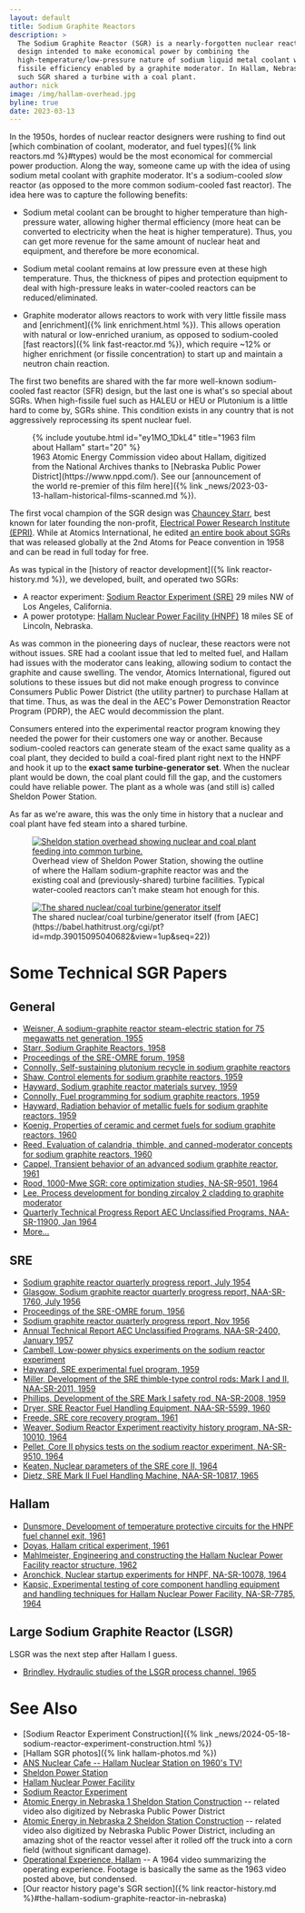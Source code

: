 ```yaml
---
layout: default
title: Sodium Graphite Reactors
description: >
  The Sodium Graphite Reactor (SGR) is a nearly-forgotten nuclear reactor
  design intended to make economical power by combining the
  high-temperature/low-pressure nature of sodium liquid metal coolant with the
  fissile efficiency enabled by a graphite moderator. In Hallam, Nebraska, one
  such SGR shared a turbine with a coal plant.
author: nick
image: /img/hallam-overhead.jpg
byline: true
date: 2023-03-13
---
```


<div class="row">
<div class="col-md-8" markdown="1">

In the 1950s, hordes of nuclear reactor designers were rushing to find out
[which combination of coolant, moderator, and fuel types]({% link reactors.md
%}#types) would be the most economical for commercial power production. Along
the way, someone came up with the idea of using sodium metal coolant with
graphite moderator. It's a sodium-cooled _slow_ reactor (as opposed to the more
common sodium-cooled fast reactor). The idea here was to capture the following
benefits:

- Sodium metal coolant can be brought to higher temperature than high-pressure water,
  allowing higher thermal efficiency (more heat can be converted to electricity when
  the heat is higher temperature). Thus, you can get more revenue for the same amount
  of nuclear heat and equipment, and therefore be more economical.

- Sodium metal coolant remains at low pressure even at these high temperature. Thus,
  the thickness of pipes and protection equipment to deal with high-pressure
  leaks in water-cooled reactors can be reduced/eliminated.

- Graphite moderator allows reactors to work with very little fissile mass
  and [enrichment]({% link enrichment.html %}).
  This allows operation with natural or low-enriched uranium, as opposed to
  sodium-cooled [fast reactors]({% link fast-reactor.md %}), which require ~12% or higher
  enrichment (or fissile concentration) to start up and maintain a neutron chain reaction.

The first two benefits are shared with the far more well-known sodium-cooled fast reactor
(SFR) design, but the last one is what's so special about SGRs. When high-fissile fuel such
as HALEU or HEU or Plutonium is a little hard to come by, SGRs shine. This condition exists
in any country that is not aggressively reprocessing its spent nuclear fuel.

<figure>
<div class="ratio ratio-16x9">
{% include youtube.html id="ey1MO_1DkL4" title="1963 film about Hallam" start="20" %}
</div>
<figcaption markdown="1">1963 Atomic Energy Commission video about Hallam,
digitized from the National Archives thanks to  [Nebraska Public Power
District](https://www.nppd.com/). See our [announcement of the world re-premier
of this film here]({% link _news/2023-03-13-hallam-historical-films-scanned.md %}).
</figcaption> 
</figure>

The first vocal champion of the SGR design was [Chauncey
Starr](https://en.wikipedia.org/wiki/Chauncey_Starr), best known for later
founding the non-profit, [Electrical Power Research Institute
(EPRI)](https://en.wikipedia.org/wiki/Electric_Power_Research_Institute). While
at Atomics International, he edited [an entire book about
SGRs](https://babel.hathitrust.org/cgi/pt?id=mdp.39015003993881&view=1up&seq=7)
that was released globally at the 2nd Atoms for Peace convention in 1958 and can
be read in full today for free.

As was typical in the [history of reactor development]({% link reactor-history.md
%}), we developed, built, and operated two SGRs:

- A reactor experiment: [Sodium Reactor Experiment
  (SRE)](https://en.wikipedia.org/wiki/Sodium_Reactor_Experiment) 29 miles NW of
  Los Angeles, California.
- A power prototype: [Hallam Nuclear Power Facility
  (HNPF)](https://en.wikipedia.org/wiki/Hallam_Nuclear_Power_Facility) 18 miles SE
  of Lincoln, Nebraska.

As was common in the pioneering days of nuclear, these reactors were not without
issues. SRE had a coolant issue that led to melted fuel, and Hallam had issues
with the moderator cans leaking, allowing sodium to contact the graphite and
cause swelling. The vendor, Atomics International, figured out solutions to
these issues but did not make enough progress to convince Consumers Public Power
District (the utility partner) to purchase Hallam at that time. Thus, as was
the deal in the AEC's Power Demonstration Reactor Program (PDRP), the AEC would
decommission the plant.

Consumers entered into the experimental reactor program knowing they needed the
power for their customers one way or another. Because sodium-cooled reactors can
generate steam of the exact same quality as a coal plant, they decided to build
a coal-fired plant right next to the HNPF and hook it up to the **exact same
turbine-generator set**. When the nuclear plant would be down, the coal plant
could fill the gap, and the customers could have reliable power. The plant
as a whole was (and still is) called Sheldon Power Station.

As far as we're aware, this was the only time in history that a nuclear and coal
plant have fed steam into a shared turbine.

<figure>
  <a href="/img/hallam-overhead.jpg">
  <img src="/img/hallam-overhead.jpg" alt="Sheldon station overhead showing nuclear and coal plant feeding into common turbine." class="img img-fluid center-block"></a>
   <figcaption markdown="1">Overhead view of Sheldon Power Station, showing the
   outline of where the Hallam sodium-graphite reactor was and the existing coal
   and (previously-shared) turbine facilities. Typical water-cooled reactors can't make 
   steam hot enough for this.
</figcaption> 
</figure>

<figure>
  <a href="/img/Hallam-turbine-generator.jpg">
  <img src="/img/Hallam-turbine-generator.jpg" alt="The shared nuclear/coal turbine/generator itself" class="img img-fluid center-block"></a>
   <figcaption markdown="1">The shared nuclear/coal turbine/generator itself (from [AEC](https://babel.hathitrust.org/cgi/pt?id=mdp.39015095040682&view=1up&seq=22))
</figcaption> 
</figure>

# Some Technical SGR Papers

## General

- [Weisner, A sodium-graphite reactor steam-electric station for 75 megawatts net
  generation, 1955](https://babel.hathitrust.org/cgi/pt?id=mdp.39015095000678)
- [Starr, Sodium Graphite Reactors, 1958](https://babel.hathitrust.org/cgi/pt?id=mdp.39015003993881&seq=7)
- [Proceedings of the SRE-OMRE forum,
  1958](https://babel.hathitrust.org/cgi/pt?id=mdp.39015095054634)
- [Connolly, Self-sustaining plutonium recycle in sodium graphite reactors](https://babel.hathitrust.org/cgi/pt?id=mdp.39015095002765)
- [Shaw, Control elements for sodium graphite reactors, 1959](https://babel.hathitrust.org/cgi/pt?id=mdp.39015095100593)
- [Hayward, Sodium graphite reactor materials survey, 1959](https://babel.hathitrust.org/cgi/pt?id=mdp.39015095002849)
- [Connolly, Fuel programming for sodium graphite reactors,
  1959](https://babel.hathitrust.org/cgi/pt?id=mdp.39015095002872)
- [Hayward, Radiation behavior of metallic fuels for sodium graphite reactors, 1959](https://babel.hathitrust.org/cgi/pt?id=mdp.39015095002401)
- [Koenig, Properties of ceramic and cermet fuels for sodium graphite reactors, 1960](https://babel.hathitrust.org/cgi/pt?id=mdp.39015095002716)
- [Reed, Evaluation of calandria, thimble, and canned-moderator concepts for
  sodium graphite reactors,
  1960](https://babel.hathitrust.org/cgi/pt?id=mdp.39015095002476)
- [Cappel, Transient behavior of an advanced sodium graphite reactor,
  1961](https://babel.hathitrust.org/cgi/pt?id=mdp.39015095002682)
- [Rood, 1000-Mwe SGR: core optimization studies, NA-SR-9501,
  1964](https://catalog.hathitrust.org/Record/100902310)
- [Lee, Process development for bonding zircaloy 2 cladding to graphite
  moderator](https://babel.hathitrust.org/cgi/pt?id=mdp.39015095164318)
- [Quarterly Technical Progress Report AEC Unclassified Programs, NAA-SR-11900, Jan 1964](https://babel.hathitrust.org/cgi/pt?id=mdp.39015095256460&seq=3)
- [More...](https://catalog.hathitrust.org/Search/Home?lookfor=%22%20Sodium%20graphite%20reactors%22&type=subject&inst=)

## SRE

- [Sodium graphite reactor quarterly progress report, July 1954](https://babel.hathitrust.org/cgi/pt?id=mdp.39015095279033&seq=7)
- [Glasgow, Sodium graphite reactor quarterly progress report, NAA-SR-1760, July 1956](https://babel.hathitrust.org/cgi/pt?id=mdp.39015094999730&seq=3)
- [Proceedings of the SRE-OMRE forum,
  1956](https://babel.hathitrust.org/cgi/pt?id=coo.31924105638211&seq=5)
- [Sodium graphite reactor quarterly progress report, Nov
  1956](https://babel.hathitrust.org/cgi/pt?id=mdp.39015094999730&seq=9)
- [Annual Technical Report AEC Unclassified Programs, NAA-SR-2400, January 1957](https://babel.hathitrust.org/cgi/pt?id=chi.092034558&seq=3)
- [Cambell, Low-power physics experiments on the sodium reactor
  experiment](https://babel.hathitrust.org/cgi/pt?id=mdp.39015095002369)
- [Hayward, SRE experimental fuel program, 1959](https://babel.hathitrust.org/cgi/pt?id=mdp.39015095002427)
- [Miller, Development of the SRE thimble-type control rods: Mark I and II, NAA-SR-2011, 1959](https://catalog.hathitrust.org/Record/100902953)
- [Phillips, Development of the SRE Mark I safety rod, NA-SR-2008, 1959](https://catalog.hathitrust.org/Record/100902952?type%5B%5D=subject&lookfor%5B%5D=%22%20Sodium%20graphite%20reactors%22&ft=)
- [Dryer, SRE Reactor Fuel Handling Equipment, NAA-SR-5599,
  1960](https://babel.hathitrust.org/cgi/pt?id=mdp.39015095004399&seq4)
- [Freede, SRE core recovery program, 1961](https://babel.hathitrust.org/cgi/pt?id=mdp.39015095005073)
- [Weaver, Sodium Reactor Experiment reactivity history program, NA-SR-10010, 1964](https://catalog.hathitrust.org/Record/100902523)
- [Pellet, Core II physics tests on the sodium reactor experiment, NA-SR-9510,
  1964](https://catalog.hathitrust.org/Record/100902313)
- [Keaten, Nuclear parameters of the SRE core II, 1964](https://babel.hathitrust.org/cgi/pt?id=mdp.39015095001817)
- [Dietz, SRE Mark II Fuel Handling Machine, NAA-SR-10817,
  1965](https://babel.hathitrust.org/cgi/pt?id=umn.31951d03913177g&seq=3)

## Hallam

- [Dunsmore, Development of temperature protective circuits for the HNPF fuel
  channel exit, 1961](https://babel.hathitrust.org/cgi/pt?id=mdp.39015095004100)
- [Doyas, Hallam critical experiment,
  1961](https://babel.hathitrust.org/cgi/pt?id=mdp.39015095004373)
- [Mahlmeister, Engineering and constructing the Hallam Nuclear Power Facility
  reactor structure, 1962](https://babel.hathitrust.org/cgi/pt?id=mdp.39015095005941)
- [Aronchick, Nuclear startup experiments for HNPF, NA-SR-10078,
  1964](https://catalog.hathitrust.org/Record/100902524)
- [Kapsic, Experimental testing of core component handling equipment and
  handling techniques for Hallam Nuclear Power Facility, NA-SR-7785,
  1964](https://babel.hathitrust.org/cgi/pt?id=mdp.39015095005693)

## Large Sodium Graphite Reactor (LSGR)

LSGR was the next step after Hallam I guess.

- [Brindley, Hydraulic studies of the LSGR process channel, 1965](https://babel.hathitrust.org/cgi/pt?id=mdp.39015095006758&seq=1)

# See Also

- [Sodium Reactor Experiment Construction]({% link _news/2024-05-18-sodium-reactor-experiment-construction.html %})
- [Hallam SGR photos]({% link hallam-photos.md %})
- [ANS Nuclear Cafe -- Hallam Nuclear Station on 1960's TV!](https://www.ans.org/news/article-2163/hallam-nuclear-station-on-1960s-tv/)
- [Sheldon Power Station](https://en.wikipedia.org/wiki/Sheldon_Power_Station)
- [Hallam Nuclear Power Facility](https://en.wikipedia.org/wiki/Hallam_Nuclear_Power_Facility)
- [Sodium Reactor Experiment](https://en.wikipedia.org/wiki/Sodium_Reactor_Experiment)
- [Atomic Energy in Nebraska 1 Sheldon Station Construction](https://www.youtube.com/watch?v=gV9FjSIEKUo) --
  related video also digitized by Nebraska Public Power District
- [Atomic Energy in Nebraska 2 Sheldon Station Construction](https://www.youtube.com/watch?v=hd7CJvZ6ZAg) --
  related video also digitized by Nebraska Public Power District, including an amazing shot of the reactor
  vessel after it rolled off the truck into a corn field (without significant damage).
- [Operational Experience, Hallam](https://www.youtube.com/watch?v=H1kazdkkB5o) -- A 1964 video
  summarizing the operating experience. Footage is
  basically the same as the 1963 video posted above, but condensed.
- [Our reactor history page's SGR section]({% link reactor-history.md %}#the-hallam-sodium-graphite-reactor-in-nebraska)

</div>
</div>

